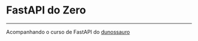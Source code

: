# FastAPI do Zero
---

Acompanhando o curso de FastAPI do [dunossauro](https://github.com/dunossauro/fastapi-do-zero)
